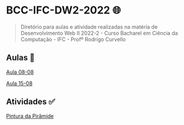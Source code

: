 # BCC-IFC-DW2-2022 :globe_with_meridians:
>Diretório para aulas e atividade realizadas na matéria de Desenvolvimento Web II 2022-2 - Curso Bacharel em Ciência da Computação - IFC - Profº Rodrigo Curvello
 
## Aulas :memo:

[Aula 08-08](https://github.com/rafandoo/DEV-WEB-II/tree/main/AULA_08-08)

[Aula 15-08](https://github.com/rafandoo/DEV-WEB-II/tree/main/AULA_15-08)

## Atividades :white_check_mark:

[Pintura da Pirâmide](https://github.com/rafandoo/DEV-WEB-II/tree/main/ATV_PINTURA_PIRAMIDE)
